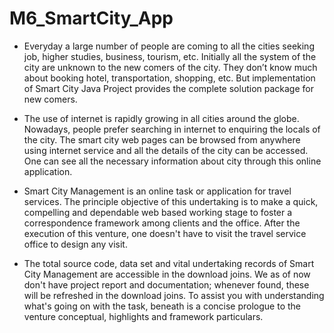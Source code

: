 # M6_SmartCity_App

* Everyday a large number of people are coming to all the cities seeking job, higher studies, business, tourism, etc. Initially all the system of the city are unknown to the new comers of the city. They don’t know much about booking hotel, transportation, shopping, etc. But implementation of Smart City Java Project provides the complete solution package for new comers.

* The use of internet is rapidly growing in all cities around the globe. Nowadays, people prefer searching in internet to enquiring the locals of the city. The smart city web pages can be browsed from anywhere using internet service and all the details of the city can be accessed. One can see all the necessary information about city through this online application.

* Smart City Management is an online task or application for travel services. The principle objective of this undertaking is to make a quick, compelling and dependable web based working stage to foster a correspondence framework among clients and the office. After the execution of this venture, one doesn't have to visit the travel service office to design any visit.

* The total source code, data set and vital undertaking records of Smart City Management are accessible in the download joins. We as of now don't have project report and documentation; whenever found, these will be refreshed in the download joins. To assist you with understanding what's going on with the task, beneath is a concise prologue to the venture conceptual, highlights and framework particulars.
